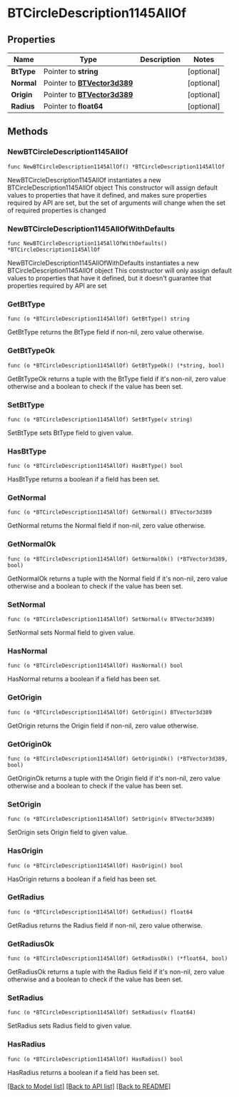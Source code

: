 # BTCircleDescription1145AllOf

## Properties

Name | Type | Description | Notes
------------ | ------------- | ------------- | -------------
**BtType** | Pointer to **string** |  | [optional] 
**Normal** | Pointer to [**BTVector3d389**](BTVector3d-389.md) |  | [optional] 
**Origin** | Pointer to [**BTVector3d389**](BTVector3d-389.md) |  | [optional] 
**Radius** | Pointer to **float64** |  | [optional] 

## Methods

### NewBTCircleDescription1145AllOf

`func NewBTCircleDescription1145AllOf() *BTCircleDescription1145AllOf`

NewBTCircleDescription1145AllOf instantiates a new BTCircleDescription1145AllOf object
This constructor will assign default values to properties that have it defined,
and makes sure properties required by API are set, but the set of arguments
will change when the set of required properties is changed

### NewBTCircleDescription1145AllOfWithDefaults

`func NewBTCircleDescription1145AllOfWithDefaults() *BTCircleDescription1145AllOf`

NewBTCircleDescription1145AllOfWithDefaults instantiates a new BTCircleDescription1145AllOf object
This constructor will only assign default values to properties that have it defined,
but it doesn't guarantee that properties required by API are set

### GetBtType

`func (o *BTCircleDescription1145AllOf) GetBtType() string`

GetBtType returns the BtType field if non-nil, zero value otherwise.

### GetBtTypeOk

`func (o *BTCircleDescription1145AllOf) GetBtTypeOk() (*string, bool)`

GetBtTypeOk returns a tuple with the BtType field if it's non-nil, zero value otherwise
and a boolean to check if the value has been set.

### SetBtType

`func (o *BTCircleDescription1145AllOf) SetBtType(v string)`

SetBtType sets BtType field to given value.

### HasBtType

`func (o *BTCircleDescription1145AllOf) HasBtType() bool`

HasBtType returns a boolean if a field has been set.

### GetNormal

`func (o *BTCircleDescription1145AllOf) GetNormal() BTVector3d389`

GetNormal returns the Normal field if non-nil, zero value otherwise.

### GetNormalOk

`func (o *BTCircleDescription1145AllOf) GetNormalOk() (*BTVector3d389, bool)`

GetNormalOk returns a tuple with the Normal field if it's non-nil, zero value otherwise
and a boolean to check if the value has been set.

### SetNormal

`func (o *BTCircleDescription1145AllOf) SetNormal(v BTVector3d389)`

SetNormal sets Normal field to given value.

### HasNormal

`func (o *BTCircleDescription1145AllOf) HasNormal() bool`

HasNormal returns a boolean if a field has been set.

### GetOrigin

`func (o *BTCircleDescription1145AllOf) GetOrigin() BTVector3d389`

GetOrigin returns the Origin field if non-nil, zero value otherwise.

### GetOriginOk

`func (o *BTCircleDescription1145AllOf) GetOriginOk() (*BTVector3d389, bool)`

GetOriginOk returns a tuple with the Origin field if it's non-nil, zero value otherwise
and a boolean to check if the value has been set.

### SetOrigin

`func (o *BTCircleDescription1145AllOf) SetOrigin(v BTVector3d389)`

SetOrigin sets Origin field to given value.

### HasOrigin

`func (o *BTCircleDescription1145AllOf) HasOrigin() bool`

HasOrigin returns a boolean if a field has been set.

### GetRadius

`func (o *BTCircleDescription1145AllOf) GetRadius() float64`

GetRadius returns the Radius field if non-nil, zero value otherwise.

### GetRadiusOk

`func (o *BTCircleDescription1145AllOf) GetRadiusOk() (*float64, bool)`

GetRadiusOk returns a tuple with the Radius field if it's non-nil, zero value otherwise
and a boolean to check if the value has been set.

### SetRadius

`func (o *BTCircleDescription1145AllOf) SetRadius(v float64)`

SetRadius sets Radius field to given value.

### HasRadius

`func (o *BTCircleDescription1145AllOf) HasRadius() bool`

HasRadius returns a boolean if a field has been set.


[[Back to Model list]](../README.md#documentation-for-models) [[Back to API list]](../README.md#documentation-for-api-endpoints) [[Back to README]](../README.md)



